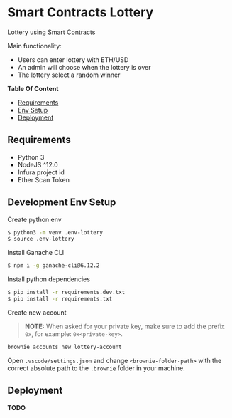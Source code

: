 # Smart Contracts Lottery

Lottery using Smart Contracts

Main functionality:

- Users can enter lottery with ETH/USD
- An admin will choose when the lottery is over
- The lottery select a random winner

**Table Of Content**

- [Requirements](#requirements)
- [Env Setup](#env-setup)
- [Deployment](#deployment)

## Requirements

- Python 3
- NodeJS ^12.0
- Infura project id
- Ether Scan Token

## Development Env Setup

Create python env

```bash
$ python3 -m venv .env-lottery
$ source .env-lottery
```

Install Ganache CLI

```bash
$ npm i -g ganache-cli@6.12.2
```

Install python dependencies

```bash
$ pip install -r requirements.dev.txt
$ pip install -r requirements.txt
```

Create new account

> **NOTE:** When asked for your private key, make sure to add the prefix `0x`, for example: `0x<private-key>`.

```bash
brownie accounts new lottery-account
```

Open `.vscode/settings.json` and change `<brownie-folder-path>` with the correct absolute path to the `.brownie` folder in your machine.

## Deployment

**TODO**
